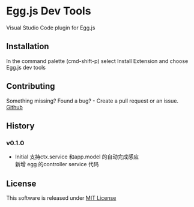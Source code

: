 # Egg.js Dev Tools
Visual Studio Code plugin for Egg.js

## Installation
In the command palette (cmd-shift-p) select Install Extension and choose Egg.js dev tools


## Contributing
Something missing? Found a bug? - Create a pull request or an issue.
[Github](https://github.com/yuzukwok/eggjs-dev-tools)

## History
### v0.1.0
- Initial 
   支持ctx.service 和app.model 的自动完成感应  
   新增 egg 的controller service 代码  

## License
This software is released under [MIT License](http://www.opensource.org/licenses/mit-license.php)
